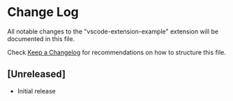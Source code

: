 # Change Log
All notable changes to the "vscode-extension-example" extension will be documented in this file.

Check [Keep a Changelog](http://keepachangelog.com/) for recommendations on how to structure this file.

## [Unreleased]
- Initial release